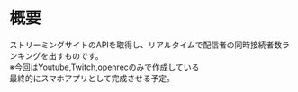 # 概要  
ストリーミングサイトのAPIを取得し、リアルタイムで配信者の同時接続者数ランキングを出すものです。  
※今回はYoutube,Twitch,openrecのみで作成している  
最終的にスマホアプリとして完成させる予定。
